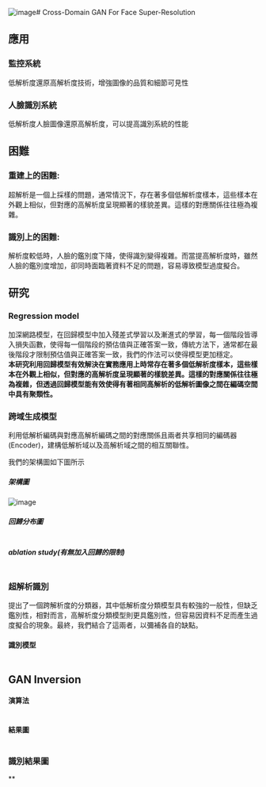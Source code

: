 ![image](https://github.com/wangbosen123/Cross-Domain-GAN-for-Face-Super-Resolution/assets/92494937/47647e75-8f94-48da-96eb-34ee38a7755a)# Cross-Domain GAN For Face Super-Resolution  
## 應用  
### 監控系統  
低解析度還原高解析度技術，增強圖像的品質和細節可見性  
### 人臉識別系統  
低解析度人臉圖像還原高解析度，可以提高識別系統的性能  
      
## 困難  
### 重建上的困難:  
超解析是一個上採樣的問題，通常情況下，存在著多個低解析度樣本，這些樣本在外觀上相似，但對應的高解析度呈現顯著的樣貌差異。這樣的對應關係往往極為複雜。  
### 識別上的困難:  
解析度較低時，人臉的鑑別度下降，使得識別變得複雜。而當提高解析度時，雖然人臉的鑑別度增加，卻同時面臨著資料不足的問題，容易導致模型過度擬合。  

## 研究  
### Regression model  
加深網路模型，在回歸模型中加入殘差式學習以及漸進式的學習，每一個階段皆導入損失函數，使得每一個階段的預估值與正確答案一致，傳統方法下，通常都在最後階段才限制預估值與正確答案一致，我們的作法可以使得模型更加穩定。  
**本研究利用回歸模型有效解決在實務應用上時常存在著多個低解析度樣本，這些樣本在外觀上相似，但對應的高解析度呈現顯著的樣貌差異。這樣的對應關係往往極為複雜，但透過回歸模型能有效使得有著相同高解析的低解析圖像之間在編碼空間中具有聚類性。**   

### 跨域生成模型  
利用低解析編碼與對應高解析編碼之間的對應關係且兩者共享相同的編碼器(Encoder)，建構低解析域以及高解析域之間的相互關聯性。  

我們的架構圖如下圖所示  
##### 架構圖  
![image](https://github.com/wangbosen123/Cross-Domain-GAN-for-Face-Super-Resolution/assets/92494937/3cd14ed9-4663-4bd3-97df-23d48f8e189a)


##### 回歸分布圖  
![]()  

##### ablation study(有無加入回歸的限制)  
![]()  



### 超解析識別  
提出了一個跨解析度的分類器，其中低解析度分類模型具有較強的一般性，但缺乏鑑別性，相對而言，高解析度分類模型則更具鑑別性，但容易因資料不足而產生過度擬合的現象。最終，我們結合了這兩者，以彌補各自的缺點。 

#### 識別模型  
![]()  

## GAN Inversion

#### 演算法
![]()  

#### 結果圖  
![]()  

### 識別結果圖  
**![]() 







